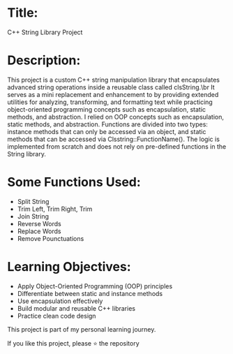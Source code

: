 # Title:
C++ String Library Project

# Description:
This project is a custom C++ string manipulation library that encapsulates advanced string operations inside a reusable class called clsString.\br
It serves as a mini replacement and enhancement to <string> by providing extended utilities for analyzing, transforming, 
and formatting text while practicing object-oriented programming concepts such as encapsulation, static methods, and abstraction.
I relied on OOP concepts such as encapsulation, static methods, and abstraction.
Functions are divided into two types: instance methods that can only be accessed via an object, 
and static methods that can be accessed via Clsstring::FunctionName().
The logic is implemented from scratch and does not rely on pre-defined functions in the String library.

# Some Functions Used:
- Split String
- Trim Left, Trim Right, Trim
- Join String
- Reverse Words
- Replace Words
- Remove Pounctuations

# Learning Objectives:
- Apply Object-Oriented Programming (OOP) principles
- Differentiate between static and instance methods
- Use encapsulation effectively
- Build modular and reusable C++ libraries
- Practice clean code design


This project is part of my personal learning journey.

If you like this project, please ⭐ the repository
